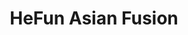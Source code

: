 ---
layout: place
title: "HeFun Asian Fusion"
permalink: /florida/palm-harbor/hefun-asian-fusion.html
stateAbbr: FL
stateName: Florida
cityName: Palm Harbor
seo:
  name: "HeFun Asian Fusion"
  type: Restaurant
  links: null
description: "HeFun Asian Fusion serves delicious sushi in Palm Harbor, Florida. Try fresh Japanese dishes for a great dining experience. "
place_id: ChIJ3dHw1EPtwogRGtKthTSDcQM
photos:
  - name: >-
      places/ChIJ3dHw1EPtwogRGtKthTSDcQM/photos/AeeoHcJObq2DhtZJ5DvTC6-e3g7IhxV0B7vTXcYkep31uOGkAh8mGoTJMN13EY4L5Q7AQRwqI5LsNeHSWQlOXpJgxvpHyHCxEylHvb2myX1PtwCg1E-IbSF4n_5SAOEePHL4rgJTKfdh7PBwHF6-lUNcp4j5Z4WbqG7pFQjZChWlJz4xBOr9rzQ1LAm-Rt36tSyvgtLLtRYS3_TPc_q0Wigum-9o9bYrcgDBNEaZ3XA9GR9PdsoEhf9q11aV0sCbf9L9gYoGHS398gB_-chjsON3ZEQodWr-dIsHpYpdTQNaCYklyQ
    widthPx: 4032
    heightPx: 2268
    authorAttributions:
      - displayName: HeFun Asian Fusion
        uri: https://maps.google.com/maps/contrib/108658113032725936378
        photoUri: >-
          https://lh3.googleusercontent.com/a-/ALV-UjUdC1NZ_Y2tOGB4DFC0Bx44lykLqu2LUdOAQNS5ttt0G308pdU=s100-p-k-no-mo
    flagContentUri: >-
      https://www.google.com/local/imagery/report/?cb_client=maps_api_places.places_api&image_key=!1e10!2sAF1QipN3YHyT4PS9JscXf4VoGMNPpgfQS84DnZYyJptg&hl=en-US
    googleMapsUri: >-
      https://www.google.com/maps/place//data=!3m4!1e2!3m2!1sAF1QipN3YHyT4PS9JscXf4VoGMNPpgfQS84DnZYyJptg!2e10!4m2!3m1!1s0x88c2ed43d4f0d1dd:0x371833485add21a
  - name: >-
      places/ChIJ3dHw1EPtwogRGtKthTSDcQM/photos/AeeoHcJih-8Pwr0aaF9R7zmgPle8HqtJro05l1-nArJFaBrXJkDOY-IzjVEbQNjJp4mrb4Cjzu5-h-hMA-PJALMp6CnXqye8SsPE0pYhTaxJQ6sQk0jqpFPr3c2PqS9m_HUFgS3Fi79fTcv8AF1oc0zsxUuqeGeAO0AYt3auMtS8vFhj27_ylWQpkL0tbS3zA2kukciTE70QIZvJQlLCMzD81Dq3IPMhlGLg_y6ipvHfYpXxjuI0xZXWGbk66OfV-NKZ0WHOJkOysf5ZQM3kd-94i3M75zFiyua6zGIxOuYz7b5PxQ
    widthPx: 680
    heightPx: 510
    authorAttributions:
      - displayName: HeFun Asian Fusion
        uri: https://maps.google.com/maps/contrib/108658113032725936378
        photoUri: >-
          https://lh3.googleusercontent.com/a-/ALV-UjUdC1NZ_Y2tOGB4DFC0Bx44lykLqu2LUdOAQNS5ttt0G308pdU=s100-p-k-no-mo
    flagContentUri: >-
      https://www.google.com/local/imagery/report/?cb_client=maps_api_places.places_api&image_key=!1e10!2sAF1QipMQKq0d4yIQKMvvvSsoo2IMQadZK-8VvjS_tQFq&hl=en-US
    googleMapsUri: >-
      https://www.google.com/maps/place//data=!3m4!1e2!3m2!1sAF1QipMQKq0d4yIQKMvvvSsoo2IMQadZK-8VvjS_tQFq!2e10!4m2!3m1!1s0x88c2ed43d4f0d1dd:0x371833485add21a
  - name: >-
      places/ChIJ3dHw1EPtwogRGtKthTSDcQM/photos/AeeoHcI6cCBnz6NUMtlSOk_4pOC_zEkmTkqe7rpk_yXH_cj7s2euIbBzGeEjsCfX2h50oAkgPGXYm4dACqXmOCFbTSSFunMw8Ee7NglIsOmUfaLk-zHaKpC-HWVM_8x8z-QxaC_IjkCwQ_a_TzvV4gLpeEyAYVKKA7MCX6gKll0KsCAmXsIg-abjbL8mqX_-inlyfOukfFBq2tP1XPiZzUIkrm7qreSJkj88n07Z3Qsm9LEvF2zKdJMQuCMVLVN0HEhGjVsIoiurK7AgHfmqOjNC_qAaixN6bT1y1zfkLn2LgGu_bbZndfFhwiVFgjRiYE5yqgtyVTDe3NMPmvp71XmrC5Y7oeNqxexZpQ-OebKIiL1eHIMxmZCFtDBQizEe-TOOn7z5yTJNjF59KKQOuxFlbMM_cQbwb8mzhsayJ9pKqd4
    widthPx: 3024
    heightPx: 4032
    authorAttributions:
      - displayName: Jocelyn Bodak
        uri: https://maps.google.com/maps/contrib/104935234183485404029
        photoUri: >-
          https://lh3.googleusercontent.com/a/ACg8ocJO5d8oYwTG9_L1_xoRkQKooQsNbwXnVFEbjxe6XsLLr4D5EQ=s100-p-k-no-mo
    flagContentUri: >-
      https://www.google.com/local/imagery/report/?cb_client=maps_api_places.places_api&image_key=!1e10!2sCIHM0ogKEICAgMDI0-6fHA&hl=en-US
    googleMapsUri: >-
      https://www.google.com/maps/place//data=!3m4!1e2!3m2!1sCIHM0ogKEICAgMDI0-6fHA!2e10!4m2!3m1!1s0x88c2ed43d4f0d1dd:0x371833485add21a
  - name: >-
      places/ChIJ3dHw1EPtwogRGtKthTSDcQM/photos/AeeoHcJCrmSGLZHX-ARP3QKVTvjkg2aHW6NXCDV2wYTwgCzsNikQUjCDZUPA0APJ1wzyMKIwHKAcGLRXB5gkZlsuQsGmB5U5ycvOP8DOyS7llwV5jXHKM0eB1Ks3egaDTcFYfSqkkJYVDul-CFlhppBpVymVF49M4hQDZZOy-4Z48_9bfQlTZxNlP1w69u-EjhagzP82ePPVxblS-NLClcKNS46ZutV0mEUb0xfg48iR-ulSW26W85PwwWfAF5te2SfXCjtCQOOe0hDsY_oYBE1pAsx-yfkU3Y3EU7J8cZYL_39pmw
    widthPx: 4031
    heightPx: 2809
    authorAttributions:
      - displayName: HeFun Asian Fusion
        uri: https://maps.google.com/maps/contrib/108658113032725936378
        photoUri: >-
          https://lh3.googleusercontent.com/a-/ALV-UjUdC1NZ_Y2tOGB4DFC0Bx44lykLqu2LUdOAQNS5ttt0G308pdU=s100-p-k-no-mo
    flagContentUri: >-
      https://www.google.com/local/imagery/report/?cb_client=maps_api_places.places_api&image_key=!1e10!2sAF1QipNZx5pY_QGni_yIzpta6l8qxDlK061F8ZgSMdv4&hl=en-US
    googleMapsUri: >-
      https://www.google.com/maps/place//data=!3m4!1e2!3m2!1sAF1QipNZx5pY_QGni_yIzpta6l8qxDlK061F8ZgSMdv4!2e10!4m2!3m1!1s0x88c2ed43d4f0d1dd:0x371833485add21a
  - name: >-
      places/ChIJ3dHw1EPtwogRGtKthTSDcQM/photos/AeeoHcIRo8zD06_VvhISiKNI6PVySyaOwyh7DiLDWmzDM4NJA4faRaG_rlyWfd3424t5vALZTYUqUTIQAvaeVnVTWgUrpcSiXuA8kf00xDLJgDjSV_pG517klZSuye0zMw5AuQDUPCGVHguQvZBXzKM25Anys8Spl14BH8nSAuZyy2rDMm_YoPcCncof9wx07ftflTxkBK6FADbnti2f4P5Fe68AqIZgfPUZdAAu_BBWnTFjLPZ22m6UjbWUWNMRexc0O5TciMBwvmggBjExBLQ0a5tS4eUhayQ4-mnioFfwyivziw
    widthPx: 3936
    heightPx: 3024
    authorAttributions:
      - displayName: HeFun Asian Fusion
        uri: https://maps.google.com/maps/contrib/108658113032725936378
        photoUri: >-
          https://lh3.googleusercontent.com/a-/ALV-UjUdC1NZ_Y2tOGB4DFC0Bx44lykLqu2LUdOAQNS5ttt0G308pdU=s100-p-k-no-mo
    flagContentUri: >-
      https://www.google.com/local/imagery/report/?cb_client=maps_api_places.places_api&image_key=!1e10!2sAF1QipOSYjGy1RLvqy0RKqlk7-GyKLcdsbGjFI3t-fEV&hl=en-US
    googleMapsUri: >-
      https://www.google.com/maps/place//data=!3m4!1e2!3m2!1sAF1QipOSYjGy1RLvqy0RKqlk7-GyKLcdsbGjFI3t-fEV!2e10!4m2!3m1!1s0x88c2ed43d4f0d1dd:0x371833485add21a
  - name: >-
      places/ChIJ3dHw1EPtwogRGtKthTSDcQM/photos/AeeoHcKCC_XVQhYxK4PfW8rCU5QpEr2CpD68_JVPgkVb7W3qAnpbwixEFFhAf8qP0MOX0FiZTMPVTz1CP93Tqu5JoQi3ohe5QEs7Wjifi3XRWhcU1E3f82gCFcM0mvWFIsoTY3j7PWsLAsrJi3T0JZDryDey6WLJnUlCC3KTW0rcJqtRBdqaaW3fgMPvA576ZYbVXVtmc3QEyymK39hVAGgVS4q19I9hZazn_t81Vtw1EtY4xL_kT6Q4Tg6AaCdpg6uM9lDsyy8s2CRiSiNFqMcZUQehs2BMj7yl_lqpSrEJgPvz1A
    widthPx: 680
    heightPx: 510
    authorAttributions:
      - displayName: HeFun Asian Fusion
        uri: https://maps.google.com/maps/contrib/108658113032725936378
        photoUri: >-
          https://lh3.googleusercontent.com/a-/ALV-UjUdC1NZ_Y2tOGB4DFC0Bx44lykLqu2LUdOAQNS5ttt0G308pdU=s100-p-k-no-mo
    flagContentUri: >-
      https://www.google.com/local/imagery/report/?cb_client=maps_api_places.places_api&image_key=!1e10!2sAF1QipPj4CpoOvgM4lBXwKa0Z0LrbVH5RKAmpCtI9llk&hl=en-US
    googleMapsUri: >-
      https://www.google.com/maps/place//data=!3m4!1e2!3m2!1sAF1QipPj4CpoOvgM4lBXwKa0Z0LrbVH5RKAmpCtI9llk!2e10!4m2!3m1!1s0x88c2ed43d4f0d1dd:0x371833485add21a
  - name: >-
      places/ChIJ3dHw1EPtwogRGtKthTSDcQM/photos/AeeoHcLNn6Zp4nMpQ6bDsVmOlMnLlndGBTopLnlJP2X9x44r8YhGckjPlp6_0Ilf0ddkuFtkIjzYvLx_sWSjGiDfR2g4VVgRn8ZmJeqkXxXFqS1FehqM-tj9hvbl_ni7vmzhddMg51YNXePDEYW1XRS2X9uOVDteSzidvj4MIG8qcgIG3VAIjESCzXPsO9RZgXaFUTt5VXes886qNejgrC9rchMC7lETpS3AGdoo9bimm_0L2aUSL3-PQEbMt6RbvMDjukUA2MonQIhjTmyMOC6cdnokXVSXLcODmT9ADdiMdzw7Tw
    widthPx: 680
    heightPx: 510
    authorAttributions:
      - displayName: HeFun Asian Fusion
        uri: https://maps.google.com/maps/contrib/108658113032725936378
        photoUri: >-
          https://lh3.googleusercontent.com/a-/ALV-UjUdC1NZ_Y2tOGB4DFC0Bx44lykLqu2LUdOAQNS5ttt0G308pdU=s100-p-k-no-mo
    flagContentUri: >-
      https://www.google.com/local/imagery/report/?cb_client=maps_api_places.places_api&image_key=!1e10!2sAF1QipPUE0nEH09D8NMWcZise92W-5o3YShAKCD9gFLf&hl=en-US
    googleMapsUri: >-
      https://www.google.com/maps/place//data=!3m4!1e2!3m2!1sAF1QipPUE0nEH09D8NMWcZise92W-5o3YShAKCD9gFLf!2e10!4m2!3m1!1s0x88c2ed43d4f0d1dd:0x371833485add21a
  - name: >-
      places/ChIJ3dHw1EPtwogRGtKthTSDcQM/photos/AeeoHcIXabVy3yrrNHzUtADzDLydnf4mnGTUwn3IYIz5Bw5THJNaAz7W1LwkuzxHfFukD6zJVUQsRITXtKPEjUJCecXLr3OGdyEuodNjcxbVOCqisaaK5PPMKaBKgD0Dsa-JenMkCGdoXVivRgiMC0u4Td1IwRWDzkE1mAvSU4irQrGDrjKrTXmUAlEopvM4a5NHKkslVnPXpbWi6okWfpL_3wDBZVompF0N9gXIN6byYtEtMyt7o4oAx99cHlURwCb2ztFjnJY5XRAv-jnw6RYCnlN1L-Oprbd5bRsvyecQLFfy4w
    widthPx: 680
    heightPx: 405
    authorAttributions:
      - displayName: HeFun Asian Fusion
        uri: https://maps.google.com/maps/contrib/108658113032725936378
        photoUri: >-
          https://lh3.googleusercontent.com/a-/ALV-UjUdC1NZ_Y2tOGB4DFC0Bx44lykLqu2LUdOAQNS5ttt0G308pdU=s100-p-k-no-mo
    flagContentUri: >-
      https://www.google.com/local/imagery/report/?cb_client=maps_api_places.places_api&image_key=!1e10!2sAF1QipMPAxc6XCja8KvM3y2SJ4gRNvvrjCcyBBSHP0ZJ&hl=en-US
    googleMapsUri: >-
      https://www.google.com/maps/place//data=!3m4!1e2!3m2!1sAF1QipMPAxc6XCja8KvM3y2SJ4gRNvvrjCcyBBSHP0ZJ!2e10!4m2!3m1!1s0x88c2ed43d4f0d1dd:0x371833485add21a
  - name: >-
      places/ChIJ3dHw1EPtwogRGtKthTSDcQM/photos/AeeoHcKeNgMC7G15kadVN-wSzbhB7Q-sCMfQMauMl4tSwaXTo0cX9jAdwjmnmeTXRgGkqAfFo3u8l9GFCgUcbtDSz8qFifWpRuI9itLDv6Ah08YldRfmeBgImjlLmE0Ijy7Y8FaL5opDL78PGixbT2DOA9ALwgIc_2CW34WE_mIJCriMIBa7XXRY0b3_mZkk7b-EKyHsFkwE7hZSkwYLGhtOMP8gw7HJuFQBQxdxS13_UdJXx8RhPnSLXlFYgXQ_VG4b4SiDdrQRrMksHndVf3hW6yWIoGYseOEHZWVchJySjHs1Ww
    widthPx: 653
    heightPx: 510
    authorAttributions:
      - displayName: HeFun Asian Fusion
        uri: https://maps.google.com/maps/contrib/108658113032725936378
        photoUri: >-
          https://lh3.googleusercontent.com/a-/ALV-UjUdC1NZ_Y2tOGB4DFC0Bx44lykLqu2LUdOAQNS5ttt0G308pdU=s100-p-k-no-mo
    flagContentUri: >-
      https://www.google.com/local/imagery/report/?cb_client=maps_api_places.places_api&image_key=!1e10!2sAF1QipO02JJd7oKx8fBPCSFROmtELRH7t5LiL1RWeggf&hl=en-US
    googleMapsUri: >-
      https://www.google.com/maps/place//data=!3m4!1e2!3m2!1sAF1QipO02JJd7oKx8fBPCSFROmtELRH7t5LiL1RWeggf!2e10!4m2!3m1!1s0x88c2ed43d4f0d1dd:0x371833485add21a
  - name: >-
      places/ChIJ3dHw1EPtwogRGtKthTSDcQM/photos/AeeoHcLcCbnnapJnW3G6cS-nsk1T4FpaREwWnA38b_Vi0W429K_dVP8v-7IS0jmzl5d9FR3viutV7A6OB8Z8MuFE6EPAfufgnJtncMH-6S16LEA46v0c0x5QWTvr4acr-RWzkSSgSaOA1BZc18bW6cPjLR5JiBSUhjLLMWlIx1EU-6y2K6uFWZbkxmXJWWe7BcEJp_dOs8551JPOCszGyoM91zWoEpEtwORQWrfepugPxiTJpgPytxJf9IAGqGQlkz3qVlRz2SuNK9SVMzWssfuAIDtsIC2r-dve0QWSGVC2oxgyfQ
    widthPx: 680
    heightPx: 432
    authorAttributions:
      - displayName: HeFun Asian Fusion
        uri: https://maps.google.com/maps/contrib/108658113032725936378
        photoUri: >-
          https://lh3.googleusercontent.com/a-/ALV-UjUdC1NZ_Y2tOGB4DFC0Bx44lykLqu2LUdOAQNS5ttt0G308pdU=s100-p-k-no-mo
    flagContentUri: >-
      https://www.google.com/local/imagery/report/?cb_client=maps_api_places.places_api&image_key=!1e10!2sAF1QipP3819CLjDIu-dYZ4ogZrWDJnlQFfX1uIRmqSoa&hl=en-US
    googleMapsUri: >-
      https://www.google.com/maps/place//data=!3m4!1e2!3m2!1sAF1QipP3819CLjDIu-dYZ4ogZrWDJnlQFfX1uIRmqSoa!2e10!4m2!3m1!1s0x88c2ed43d4f0d1dd:0x371833485add21a
address: 4952 Ridgemoor Blvd, Palm Harbor, FL 34685, USA
street: 4952 Ridgemoor Blvd
city: Palm Harbor
state: FL
zip: '34685'
country: USA
neighborhood: null
latitude: '28.099653'
longitude: '-82.691581'
accessibility_options:
  wheelchairAccessibleParking: true
  wheelchairAccessibleEntrance: true
  wheelchairAccessibleSeating: true
business_status: OPERATIONAL
name: HeFun Asian Fusion
google_maps_links:
  directionsUri: >-
    https://www.google.com/maps/dir//''/data=!4m7!4m6!1m1!4e2!1m2!1m1!1s0x88c2ed43d4f0d1dd:0x371833485add21a!3e0
  placeUri: https://maps.google.com/?cid=248123716086387226
  writeAReviewUri: >-
    https://www.google.com/maps/place//data=!4m3!3m2!1s0x88c2ed43d4f0d1dd:0x371833485add21a!12e1
  reviewsUri: >-
    https://www.google.com/maps/place//data=!4m4!3m3!1s0x88c2ed43d4f0d1dd:0x371833485add21a!9m1!1b1
  photosUri: >-
    https://www.google.com/maps/place//data=!4m3!3m2!1s0x88c2ed43d4f0d1dd:0x371833485add21a!10e5
primary_type: Asian Restaurant
opening_hours:
  regular: null
  current: null
secondary_opening_hours:
  regular:
    weekdayDescriptions: null
    type: null
  current:
    weekdayDescriptions: null
    type: null
phone: null
price_level: null
price_range: null
rating: null
rating_count: 0
website: null
reviews: null
parking_options: null
payment_options: null
allow_dogs: null
curbside_pickup: null
delivery: null
dine_in: null
good_for_children: null
good_for_groups: null
good_for_sports: null
live_music: null
menu_for_children: null
outdoor_seating: null
reservable: null
restroom: null
serves_beer: null
serves_breakfast: null
serves_brunch: null
serves_cocktails: null
serves_coffee: null
serves_dinner: null
serves_dessert: null
serves_lunch: null
serves_vegetarian_food: null
serves_wine: null
takeout: null
summary: null

---